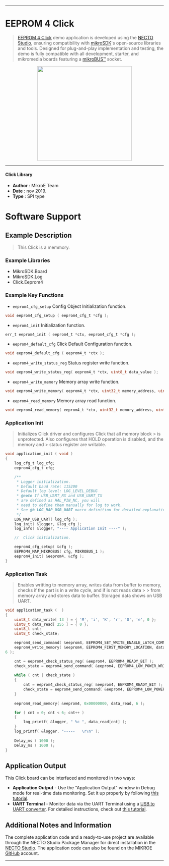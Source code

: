 
---
# EEPROM 4 Click

> [EEPROM 4 Click](https://www.mikroe.com/?pid_product=MIKROE-2536) demo application is developed using
the [NECTO Studio](https://www.mikroe.com/necto), ensuring compatibility with [mikroSDK](https://www.mikroe.com/mikrosdk)'s
open-source libraries and tools. Designed for plug-and-play implementation and testing, the demo is fully compatible with
all development, starter, and mikromedia boards featuring a [mikroBUS&trade;](https://www.mikroe.com/mikrobus) socket.

<p align="center">
  <img src="https://www.mikroe.com/?pid_product=MIKROE-2536&image=1" height=300px>
</p>

---

#### Click Library

- **Author**        : MikroE Team
- **Date**          : nov 2019.
- **Type**          : SPI type

# Software Support

## Example Description

> This Click is a memmory.

### Example Libraries

- MikroSDK.Board
- MikroSDK.Log
- Click.Eeprom4

### Example Key Functions

- `eeprom4_cfg_setup` Config Object Initialization function. 
```c
void eeprom4_cfg_setup ( eeprom4_cfg_t *cfg );
``` 
 
- `eeprom4_init` Initialization function. 
```c
err_t eeprom4_init ( eeprom4_t *ctx, eeprom4_cfg_t *cfg );
```

- `eeprom4_default_cfg` Click Default Configuration function. 
```c
void eeprom4_default_cfg ( eeprom4_t *ctx );
```

- `eeprom4_write_status_reg` Status register write function. 
```c
void eeprom4_write_status_reg( eeprom4_t *ctx, uint8_t data_value );
```
 
- `eeprom4_write_memory` Memory array write function. 
```c
void eeprom4_write_memory( eeprom4_t *ctx, uint32_t memory_address, uint8_t *data_input, uint8_t n_bytes );
```

- `eeprom4_read_memory` Memory array read function. 
```c
void eeprom4_read_memory( eeprom4_t *ctx, uint32_t memory_address, uint8_t *data_output, uint8_t n_bytes );
```

### Application Init

>
> Initializes Click driver and configures Click that all memory block > is unprotected.
> Also configures that HOLD operation is disabled, and the memory and > status register are writable.
> 

```c
void application_init ( void )
{
    log_cfg_t log_cfg;
    eeprom4_cfg_t cfg;

    /** 
     * Logger initialization.
     * Default baud rate: 115200
     * Default log level: LOG_LEVEL_DEBUG
     * @note If USB_UART_RX and USB_UART_TX 
     * are defined as HAL_PIN_NC, you will 
     * need to define them manually for log to work. 
     * See @b LOG_MAP_USB_UART macro definition for detailed explanation.
     */
    LOG_MAP_USB_UART( log_cfg );
    log_init( &logger, &log_cfg );
    log_info( &logger, "---- Application Init ----" );

    //  Click initialization.

    eeprom4_cfg_setup( &cfg );
    EEPROM4_MAP_MIKROBUS( cfg, MIKROBUS_1 );
    eeprom4_init( &eeprom4, &cfg );
}
```

### Application Task

>
> Enables writting to memory array, writes data from buffer to memory,
> checks if the part is in a write cycle, and if is not reads data >  > from memory array and stores data to buffer.
> Storaged data shows on USB UART.
> 

```c
void application_task (  )
{
    uint8_t data_write[ 13 ] = { 'M', 'i', 'K', 'r', 'O', 'e', 0 };
    uint8_t data_read[ 255 ] = { 0 };
    uint8_t cnt;
    uint8_t check_state;

    eeprom4_send_command( &eeprom4, EEPROM4_SET_WRITE_ENABLE_LATCH_COMMAND );
    eeprom4_write_memory( &eeprom4, EEPROM4_FIRST_MEMORY_LOCATION, data_write, 
6 );

    cnt = eeprom4_check_status_reg( &eeprom4, EEPROM4_READY_BIT );
    check_state = eeprom4_send_command( &eeprom4, EEPROM4_LOW_POWER_WRITE_POLL_COMMAND );
    
    while ( cnt | check_state )
    {
        cnt = eeprom4_check_status_reg( &eeprom4, EEPROM4_READY_BIT );
        check_state = eeprom4_send_command( &eeprom4, EEPROM4_LOW_POWER_WRITE_POLL_COMMAND );
    }
    
    eeprom4_read_memory( &eeprom4, 0x00000000, data_read, 6 );

    for ( cnt = 0; cnt < 6; cnt++ )
    {
        log_printf( &logger, " %c ", data_read[cnt] );
    }
    log_printf( &logger, "-----   \r\n" );
    
    Delay_ms ( 1000 );
    Delay_ms ( 1000 );
}
```

## Application Output

This Click board can be interfaced and monitored in two ways:
- **Application Output** - Use the "Application Output" window in Debug mode for real-time data monitoring.
Set it up properly by following [this tutorial](https://www.youtube.com/watch?v=ta5yyk1Woy4).
- **UART Terminal** - Monitor data via the UART Terminal using
a [USB to UART converter](https://www.mikroe.com/click/interface/usb?interface*=uart,uart). For detailed instructions,
check out [this tutorial](https://help.mikroe.com/necto/v2/Getting%20Started/Tools/UARTTerminalTool).

## Additional Notes and Information

The complete application code and a ready-to-use project are available through the NECTO Studio Package Manager for 
direct installation in the [NECTO Studio](https://www.mikroe.com/necto). The application code can also be found on
the MIKROE [GitHub](https://github.com/MikroElektronika/mikrosdk_click_v2) account.

---
